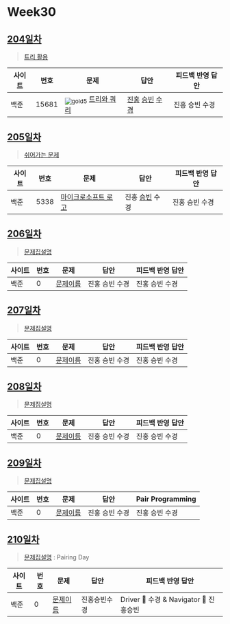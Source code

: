 <!-- tier 리스트 S -->
[gold5]: https://user-images.githubusercontent.com/53260922/126189176-877083ba-85a7-4be8-8b43-9cd18d8d8dab.png
<!-- tier 리스트 E -->

# Week30

## [204일차](Day204)

> [트리 활용](https://www.acmicpc.net/group/workbook/view/9797/35412)

| 사이트 | 번호  | 문제                                                 | 답안           | 피드백 반영 답안 |
| ------ | ----- | ---------------------------------------------------- | -------------- | ---------------- |
| 백준   | 15681 | <sub>![gold5]</sub> [트리와 쿼리](https://www.acmicpc.net/problem/15681) | [진홍](Day204/boj15681_kjh.java) [승빈](Day204/boj15681_wsb.java) [수경](Day204/boj15681_hsk.py) | 진홍 승빈 수경   |

## [205일차](Day205)

> [쉬어가는 문제](https://www.acmicpc.net/group/workbook/view/9797/35421)

| 사이트 | 번호 | 문제                 | 답안           | 피드백 반영 답안 |
| ------ | ---- | -------------------- | -------------- | ---------------- |
| 백준   | 5338    | [마이크로소프트 로고](https://www.acmicpc.net/problem/5338) | 진홍 [승빈](Day205/boj5338_wsb.java) 수경 | 진홍 승빈 수경   |

## [206일차](Day206)

> [문제집설명](문제집링크)

| 사이트 | 번호 | 문제                 | 답안           | 피드백 반영 답안 |
| ------ | ---- | -------------------- | -------------- | ---------------- |
| 백준   | 0    | [문제이름](문제링크) | 진홍 승빈 수경 | 진홍 승빈 수경   |

## [207일차](Day207)

> [문제집설명](문제집링크)

| 사이트 | 번호 | 문제                 | 답안           | 피드백 반영 답안 |
| ------ | ---- | -------------------- | -------------- | ---------------- |
| 백준   | 0    | [문제이름](문제링크) | 진홍 승빈 수경 | 진홍 승빈 수경   |

## [208일차](Day208)

> [문제집설명](문제집링크)

| 사이트 | 번호 | 문제                 | 답안           | 피드백 반영 답안 |
| ------ | ---- | -------------------- | -------------- | ---------------- |
| 백준   | 0    | [문제이름](문제링크) | 진홍 승빈 수경 | 진홍 승빈 수경   |

## [209일차](Day209)

> [문제집설명](문제집링크)

| 사이트 | 번호 | 문제                 | 답안         | Pair Programming                       |
| ------ | ---- | -------------------- | ------------ | -------------------------------------- |
| 백준   | 0    | [문제이름](문제링크) | 진홍 승빈 수경 | 진홍 승빈 수경   |

## [210일차](Day210)

> [문제집설명](문제집링크) : Pairing Day

| 사이트 | 번호 | 문제                 | 답안           | 피드백 반영 답안 |
| ------ | ---- | -------------------- | -------------- | ---------------- |
| 백준   | 0    | [문제이름](문제링크) | 진홍승빈수경 | Driver 🚗 수경 & Navigator 🧭 진홍승빈 |
